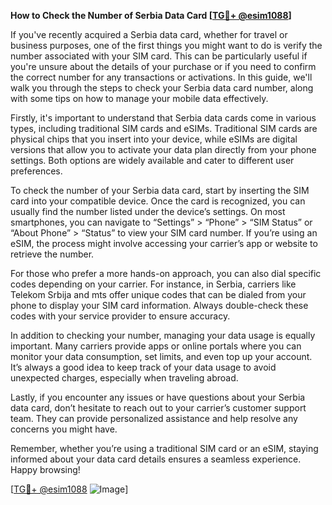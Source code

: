 **How to Check the Number of Serbia Data Card [[TG💪+ @esim1088](https://t.me/s/esim1088)]**

If you've recently acquired a Serbia data card, whether for travel or business purposes, one of the first things you might want to do is verify the number associated with your SIM card. This can be particularly useful if you're unsure about the details of your purchase or if you need to confirm the correct number for any transactions or activations. In this guide, we'll walk you through the steps to check your Serbia data card number, along with some tips on how to manage your mobile data effectively.

Firstly, it's important to understand that Serbia data cards come in various types, including traditional SIM cards and eSIMs. Traditional SIM cards are physical chips that you insert into your device, while eSIMs are digital versions that allow you to activate your data plan directly from your phone settings. Both options are widely available and cater to different user preferences.

To check the number of your Serbia data card, start by inserting the SIM card into your compatible device. Once the card is recognized, you can usually find the number listed under the device’s settings. On most smartphones, you can navigate to “Settings” > “Phone” > “SIM Status” or “About Phone” > “Status” to view your SIM card number. If you’re using an eSIM, the process might involve accessing your carrier’s app or website to retrieve the number.

For those who prefer a more hands-on approach, you can also dial specific codes depending on your carrier. For instance, in Serbia, carriers like Telekom Srbija and mts offer unique codes that can be dialed from your phone to display your SIM card information. Always double-check these codes with your service provider to ensure accuracy.

In addition to checking your number, managing your data usage is equally important. Many carriers provide apps or online portals where you can monitor your data consumption, set limits, and even top up your account. It’s always a good idea to keep track of your data usage to avoid unexpected charges, especially when traveling abroad.

Lastly, if you encounter any issues or have questions about your Serbia data card, don’t hesitate to reach out to your carrier’s customer support team. They can provide personalized assistance and help resolve any concerns you might have.

Remember, whether you’re using a traditional SIM card or an eSIM, staying informed about your data card details ensures a seamless experience. Happy browsing!

[[TG💪+ @esim1088](https://t.me/s/esim1088) ![Image](https://i.postimg.cc/Y0z9fWf4/image.png)]